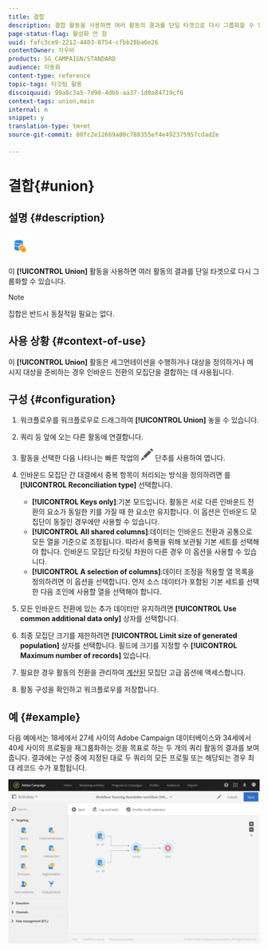 ```yaml
---
title: 결합
description: 결합 활동을 사용하면 여러 활동의 결과를 단일 타겟으로 다시 그룹화할 수 있습니다.
page-status-flag: 활성화 안 함
uuid: fafc3ce9-2212-4403-8754-cfbb28ba6e26
contentOwner: 자우비
products: SG_CAMPAIGN/STANDARD
audience: 자동화
content-type: reference
topic-tags: 타깃팅 활동
discoiquuid: 99a8c3a5-7d90-4dbb-aa37-1d0a84719cf6
context-tags: union,main
internal: n
snippet: y
translation-type: tm+mt
source-git-commit: 00fc2e12669a00c788355ef4e492375957cdad2e

---
```



# 결합{#union}

## 설명 {#description}

![](assets/union.png)

이 **[!UICONTROL Union]** 활동을 사용하면 여러 활동의 결과를 단일 타겟으로 다시 그룹화할 수 있습니다.

>[!NOTE]
>
>집합은 반드시 동질적일 필요는 없다.

## 사용 상황 {#context-of-use}

이 **[!UICONTROL Union]** 활동은 세그먼테이션을 수행하거나 대상을 정의하거나 메시지 대상을 준비하는 경우 인바운드 전환의 모집단을 결합하는 데 사용됩니다.

## 구성 {#configuration}

1. 워크플로우를 워크플로우로 드래그하여 **[!UICONTROL Union]** 놓을 수 있습니다.
1. 쿼리 등 앞에 오는 다른 활동에 연결합니다.
1. 활동을 선택한 다음 나타나는 빠른 작업의 ![](assets/edit_darkgrey-24px.png) 단추를 사용하여 엽니다.
1. 인바운드 모집단 간 대결에서 중복 항목이 처리되는 방식을 정의하려면 를 **[!UICONTROL Reconciliation type]** 선택합니다.

   * **[!UICONTROL Keys only]**:기본 모드입니다. 활동은 서로 다른 인바운드 전환의 요소가 동일한 키를 가질 때 한 요소만 유지합니다. 이 옵션은 인바운드 모집단이 동질인 경우에만 사용할 수 있습니다.
   * **[!UICONTROL All shared columns]**:데이터는 인바운드 전환과 공통으로 모든 열을 기준으로 조정됩니다. 따라서 중복을 위해 보관될 기본 세트를 선택해야 합니다. 인바운드 모집단 타깃팅 차원이 다른 경우 이 옵션을 사용할 수 있습니다.
   * **[!UICONTROL A selection of columns]**:데이터 조정을 적용할 열 목록을 정의하려면 이 옵션을 선택합니다. 먼저 소스 데이터가 포함된 기본 세트를 선택한 다음 조인에 사용할 열을 선택해야 합니다.

1. 모든 인바운드 전환에 있는 추가 데이터만 유지하려면 **[!UICONTROL Use common additional data only]** 상자를 선택합니다.
1. 최종 모집단 크기를 제한하려면 **[!UICONTROL Limit size of generated population]** 상자를 선택합니다. 필드에 크기를 지정할 수 **[!UICONTROL Maximum number of records]** 있습니다.
1. 필요한 경우 활동의 전환을 관리하여 [계산된](../../automating/using/executing-a-workflow.md#managing-an-activity-s-outbound-transitions) 모집단 고급 옵션에 액세스합니다.
1. 활동 구성을 확인하고 워크플로우를 저장합니다.

## 예 {#example}

다음 예에서는 18세에서 27세 사이의 Adobe Campaign 데이터베이스와 34세에서 40세 사이의 프로필을 재그룹화하는 것을 목표로 하는 두 개의 쿼리 활동의 결과를 보여줍니다. 결과에는 구성 중에 지정된 대로 두 쿼리의 모든 프로필 또는 해당되는 경우 최대 레코드 수가 포함됩니다.

![](assets/wkf_union_example.png)